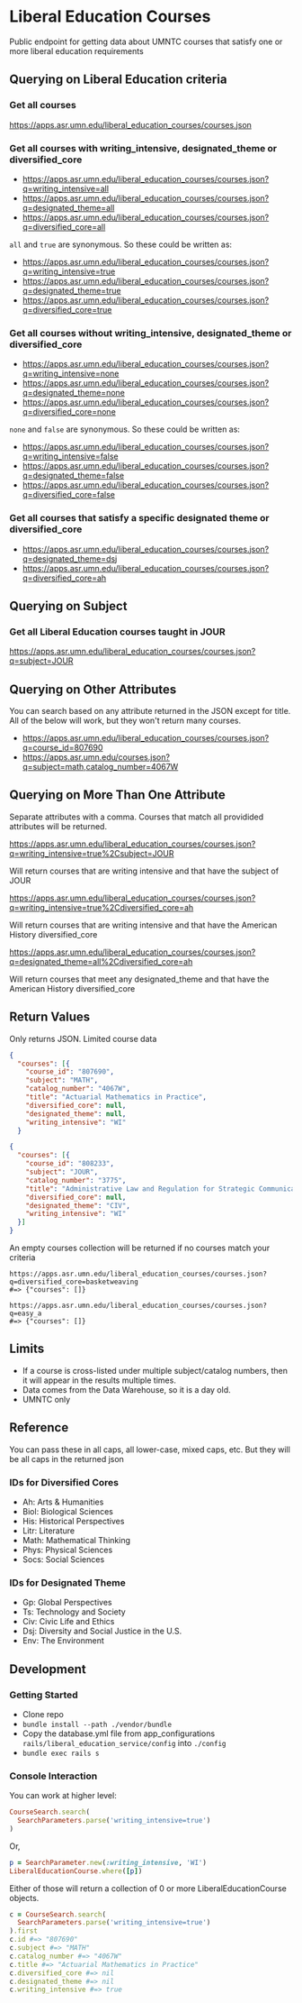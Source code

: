 # Liberal Education Courses

Public endpoint for getting data about UMNTC courses that satisfy one or more liberal education requirements

## Querying on Liberal Education criteria

### Get all courses

https://apps.asr.umn.edu/liberal_education_courses/courses.json

### Get all courses with writing_intensive, designated_theme or diversified_core

- https://apps.asr.umn.edu/liberal_education_courses/courses.json?q=writing_intensive=all
- https://apps.asr.umn.edu/liberal_education_courses/courses.json?q=designated_theme=all
- https://apps.asr.umn.edu/liberal_education_courses/courses.json?q=diversified_core=all

`all` and `true` are synonymous. So these could be written as:

- https://apps.asr.umn.edu/liberal_education_courses/courses.json?q=writing_intensive=true
- https://apps.asr.umn.edu/liberal_education_courses/courses.json?q=designated_theme=true
- https://apps.asr.umn.edu/liberal_education_courses/courses.json?q=diversified_core=true

### Get all courses without writing_intensive, designated_theme or diversified_core

- https://apps.asr.umn.edu/liberal_education_courses/courses.json?q=writing_intensive=none
- https://apps.asr.umn.edu/liberal_education_courses/courses.json?q=designated_theme=none
- https://apps.asr.umn.edu/liberal_education_courses/courses.json?q=diversified_core=none

`none` and `false` are synonymous. So these could be written as:

- https://apps.asr.umn.edu/liberal_education_courses/courses.json?q=writing_intensive=false
- https://apps.asr.umn.edu/liberal_education_courses/courses.json?q=designated_theme=false
- https://apps.asr.umn.edu/liberal_education_courses/courses.json?q=diversified_core=false

### Get all courses that satisfy a specific designated theme or diversified_core

- https://apps.asr.umn.edu/liberal_education_courses/courses.json?q=designated_theme=dsj
- https://apps.asr.umn.edu/liberal_education_courses/courses.json?q=diversified_core=ah

## Querying on Subject

### Get all Liberal Education courses taught in JOUR

https://apps.asr.umn.edu/liberal_education_courses/courses.json?q=subject=JOUR

## Querying on Other Attributes

You can search based on any attribute returned in the JSON except for title. All of the below will work, but they won't return many courses.

- https://apps.asr.umn.edu/liberal_education_courses/courses.json?q=course_id=807690
- https://apps.asr.umn.edu/courses.json?q=subject=math,catalog_number=4067W

## Querying on More Than One Attribute

Separate attributes with a comma. Courses that match all providided attributes will be returned.

https://apps.asr.umn.edu/liberal_education_courses/courses.json?q=writing_intensive=true%2Csubject=JOUR

Will return courses that are writing intensive and that have the subject of JOUR

https://apps.asr.umn.edu/liberal_education_courses/courses.json?q=writing_intensive=true%2Cdiversified_core=ah

Will return courses that are writing intensive and that have the American History diversified_core

https://apps.asr.umn.edu/liberal_education_courses/courses.json?q=designated_theme=all%2Cdiversified_core=ah

Will return courses that meet any designated_theme and that have the American History diversified_core

## Return Values

Only returns JSON. Limited course data

```json
{
  "courses": [{
    "course_id": "807690",
    "subject": "MATH",
    "catalog_number": "4067W",
    "title": "Actuarial Mathematics in Practice",
    "diversified_core": null,
    "designated_theme": null,
    "writing_intensive": "WI"
  }
```

```json
{
  "courses": [{
    "course_id": "808233",
    "subject": "JOUR",
    "catalog_number": "3775",
    "title": "Administrative Law and Regulation for Strategic Communication",
    "diversified_core": null,
    "designated_theme": "CIV",
    "writing_intensive": "WI"
  }]
}

```

An empty courses collection will be returned if no courses match your criteria

```
https://apps.asr.umn.edu/liberal_education_courses/courses.json?q=diversified_core=basketweaving
#=> {"courses": []}

https://apps.asr.umn.edu/liberal_education_courses/courses.json?q=easy_a
#=> {"courses": []}
```

## Limits

- If a course is cross-listed under multiple subject/catalog numbers, then it will appear in the results multiple times.
- Data comes from the Data Warehouse, so it is a day old.
- UMNTC only

## Reference

You can pass these in all caps, all lower-case, mixed caps, etc. But they will be all caps in the returned json

### IDs for Diversified Cores


- Ah: Arts & Humanities
- Biol: Biological Sciences
- His: Historical Perspectives
- Litr: Literature
- Math: Mathematical Thinking
- Phys: Physical Sciences
- Socs: Social Sciences

### IDs for Designated Theme

- Gp: Global Perspectives
- Ts: Technology and Society
- Civ: Civic Life and Ethics
- Dsj: Diversity and Social Justice in the U.S.
- Env: The Environment

## Development

### Getting Started

- Clone repo
- `bundle install --path ./vendor/bundle`
- Copy the database.yml file from app_configurations `rails/liberal_education_service/config` into `./config`
- `bundle exec rails s`

### Console Interaction

You can work at higher level:

```ruby
CourseSearch.search(
  SearchParameters.parse('writing_intensive=true')
)
```

Or,

```ruby
p = SearchParameter.new(:writing_intensive, 'WI')
LiberalEducationCourse.where([p])
```

Either of those will return a collection of 0 or more LiberalEducationCourse objects.

```ruby
c = CourseSearch.search(
  SearchParameters.parse('writing_intensive=true')
).first
c.id #=> "807690"
c.subject #=> "MATH"
c.catalog_number #=> "4067W"
c.title #=> "Actuarial Mathematics in Practice"
c.diversified_core #=> nil
c.designated_theme #=> nil
c.writing_intensive #=> true
```
